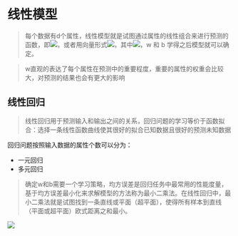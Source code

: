 # 线性模型
> 每个数据有d个属性，线性模型就是试图通过属性的线性组合来进行预测的函数，即<img src="http://www.forkosh.com/mathtex.cgi? f(x) = w_{1}x_{1}+w_{2}x_{2}+...+w_{d}x_{d}+b">，或者用向量形式<img src="http://www.forkosh.com/mathtex.cgi? f(x)=w^{T}x+b">，其中<img src="http://www.forkosh.com/mathtex.cgi? w=(w_{1};w_{2};...;w_{d})">，w 和 b 学得之后模型就可以确定。

> w直观的表达了每个属性在预测中的重要程度，重要的属性的权重会比较大，对预测的结果也会有更大的影响

## 线性回归


> 线性回归用于预测输入和输出之间的关系，回归问题的学习等价于函数拟合：选择一条线性函数曲线使其很好的拟合已知数据且很好的预测未知数据

回归问题按照输入数据的属性个数可以分为：

- 一元回归
- 多元回归

> 确定w和b需要一个学习策略，均方误差是回归任务中最常用的性能度量，基于均方误差最小化来求解模型的方法称为最小二乘法。在线性回归中，最小二乘法就是试图找到一条直线或平面（超平面），使得所有样本到直线（平面或超平面）欧式距离之和最小。


<img src="http://www.forkosh.com/mathtex.cgi? (w^{*},b^{*})=\underset{a}{b}">